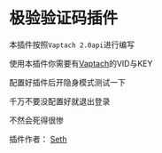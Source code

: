 # 极验验证码插件
本插件按照``Vaptach 2.0api``进行编写

使用本插件你需要有[Vaptach](https://www.vaptcha.com/)的VID与KEY

配置好插件后开隐身模式测试一下

千万不要没配置好就退出登录

不然会死得很惨

插件作者： [Seth](https://imseth.cn)
